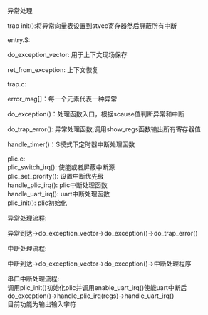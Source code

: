 异常处理

trap init():将异常向量表设置到stvec寄存器然后屏蔽所有中断

entry.S:

do_exception_vector: 用于上下文现场保存

ret_from_exception: 上下文恢复

trap.c:

error_msg[]：每一个元素代表一种异常

do_exception()：处理函数入口，根据scause值判断异常和中断

do_trap_error():  异常处理函数,调用show_regs函数输出所有寄存器值

handle_timer()：S模式下定时器中断处理函数  

plic.c:  
plic_switch_irq(): 使能或者屏蔽中断源  
plic_set_prority(): 设置中断优先级  
handle_plic_irq(): plic中断处理函数  
handle_uart_irq(): uart中断处理函数  
plic_init():  plic初始化


异常处理流程:

异常到达->do_exception_vector->do_exception()->do_trap_error()


中断处理流程:

中断到达->do_exception_vector->do_exception()->中断处理程序

串口中断处理流程:    
调用plic_init()初始化plic并调用enable_uart_irq()使能uart中断后  
do_exception()->handle_plic_irq(regs)->handle_uart_irq()    
目前功能为输出输入字符    
